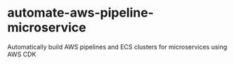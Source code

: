 # automate-aws-pipeline-microservice
Automatically build AWS pipelines and ECS clusters for microservices using AWS CDK
